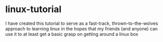 # linux-tutorial
I have created this tutorial to serve as a fast-track, thrown-to-the-wolves approach to learning linux in the hopes that my friends (and anyone) can use it to at least get a basic grasp on getting around a linux box
